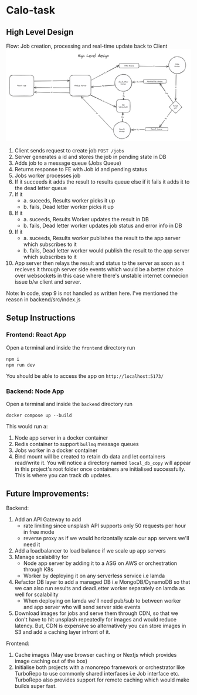 # Calo-task

## High Level Design
Flow: Job creation, processing and real-time update back to Client
![High level design](high-level-design.png)
1. Client sends request to create job `POST /jobs`
2. Server generates a id and stores the job in pending state in DB
3. Adds job to a message queue (Jobs Queue)
4. Returns response to FE with Job id and pending status
5. Jobs worker processes job
6. If it succeeds it adds the result to results queue else if it fails it adds it to the dead letter queue
7. If it
    - a. suceeds, Results worker picks it up
    - b. fails, Dead letter worker picks it up
8. If it
    - a. suceeds, Results Worker updates the result in DB
    - b. fails, Dead letter worker updates job status and error info in DB
9. If it
    - a. suceeds, Results worker publishes the result to the app server which subscribes to it
    - b. fails, Dead letter worker would publish the result to the app server which subscribes to it
10. App server then relays the result and status to the server as soon as it recieves it through server side events which would be a better choice over websockets in this case where there's unstable internet connecion issue b/w client and server. 

Note: In code, step 9 is not handled as written here. I've mentioned the reason in backend/src/index.js

## Setup Instructions
### Frontend: React App
Open a terminal and inside the `frontend` directory run 
```
npm i
npm run dev
```
You should be able to access the app on `http://localhost:5173/`


### Backend: Node App
Open a terminal and inside the `backend` directory run
```
docker compose up --build
```
This would run a:
1. Node app server in a docker container
2. Redis container to support `bullmq` message queues
3. Jobs worker in a docker container
4. Bind mount will be created to retain db data and let containers read/write it. You will notice a directory named `local_db_copy` will appear in this project's root folder once containers are initialised successfully. This is where you
can track db updates.

## Future Improvements:
Backend:
1. Add an API Gateway to add
    - rate limiting since unsplash API supports only 50 requests per hour in free mode
    - reverse proxy as if we would horizontally scale our app servers we'll need it
2. Add a loadbalancer to load balance if we scale up app servers
2. Manage scalability for
    - Node app server by adding it to a ASG on AWS or orchestration through K8s
    - Worker by deploying it on any serverless service i.e lamda
3. Refactor DB layer to add a managed DB i.e MongoDB/DynamoDB so that we can also run results and deadLetter worker separately on lamda as well for scalability
    - When deploying on lamda we'll need pub/sub to between worker and app server who will send server side events
4. Download images for jobs and serve them through CDN, so that we don't have to hit unsplash repeatedly for images and would reduce latency. But, CDN is expensive so alternatively you can store images in S3 and add a caching layer infront of it.

Frontend:
1. Cache images (May use browser caching or Nextjs which provides image caching out of the box)
2. Initialise both projects with a monorepo framework or orchestrator like TurboRepo to use commonly shared interfaces i.e Job interface etc. TurboRepo also provides support for remote caching which would make builds super fast.